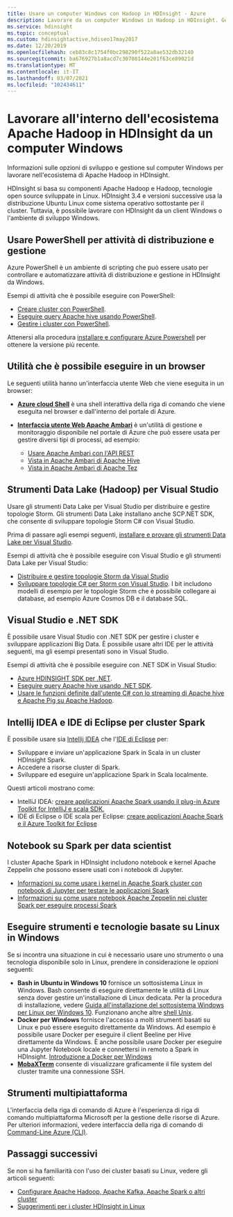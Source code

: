 ```yaml
---
title: Usare un computer Windows con Hadoop in HDInsight - Azure
description: Lavorare da un computer Windows in Hadoop in HDInsight. Gestire ed eseguire query sui cluster con gli strumenti di PowerShell, Visual Studio e Linux. Sviluppare soluzioni Big Data con .NET.
ms.service: hdinsight
ms.topic: conceptual
ms.custom: hdinsightactive,hdiseo17may2017
ms.date: 12/20/2019
ms.openlocfilehash: ceb83c8c1754f0bc298290f522a8ae532db32140
ms.sourcegitcommit: ba676927b1a8acd7c30708144e201f63ce89021d
ms.translationtype: MT
ms.contentlocale: it-IT
ms.lasthandoff: 03/07/2021
ms.locfileid: "102434611"
---
```

# <a name="work-in-the-apache-hadoop-ecosystem-on-hdinsight-from-a-windows-pc"></a>Lavorare all'interno dell'ecosistema Apache Hadoop in HDInsight da un computer Windows

Informazioni sulle opzioni di sviluppo e gestione sul computer Windows per lavorare nell'ecosistema di Apache Hadoop in HDInsight.

HDInsight si basa su componenti Apache Hadoop e Hadoop, tecnologie open source sviluppate in Linux. HDInsight 3.4 e versioni successive usa la distribuzione Ubuntu Linux come sistema operativo sottostante per il cluster. Tuttavia, è possibile lavorare con HDInsight da un client Windows o l'ambiente di sviluppo Windows.

## <a name="use-powershell-for-deployment-and-management-tasks"></a>Usare PowerShell per attività di distribuzione e gestione

Azure PowerShell è un ambiente di scripting che può essere usato per controllare e automatizzare attività di distribuzione e gestione in HDInsight da Windows.

Esempi di attività che è possibile eseguire con PowerShell:

* [Creare cluster con PowerShell](hdinsight-hadoop-create-linux-clusters-azure-powershell.md).
* [Eseguire query Apache hive usando PowerShell](hadoop/apache-hadoop-use-hive-powershell.md).
* [Gestire i cluster con PowerShell](hdinsight-administer-use-powershell.md).

Attenersi alla procedura [installare e configurare Azure Powershell](/powershell/azure/install-az-ps) per ottenere la versione più recente.

## <a name="utilities-you-can-run-in-a-browser"></a>Utilità che è possibile eseguire in un browser

Le seguenti utilità hanno un'interfaccia utente Web che viene eseguita in un browser:
* **[Azure cloud Shell](../cloud-shell/overview.md)** è una shell interattiva della riga di comando che viene eseguita nel browser e dall'interno del portale di Azure.

* **[Interfaccia utente Web Apache Ambari](hdinsight-hadoop-manage-ambari.md)** è un'utilità di gestione e monitoraggio disponibile nel portale di Azure che può essere usata per gestire diversi tipi di processi, ad esempio:
    * [Usare Apache Ambari con l'API REST](hdinsight-hadoop-manage-ambari-rest-api.md)
    * [Vista in Apache Ambari di Apache Hive](hadoop/apache-hadoop-use-hive-ambari-view.md)
    * [Vista in Apache Ambari di Apache Tez](./index.yml)

## <a name="data-lake-hadoop-tools-for-visual-studio"></a>Strumenti Data Lake (Hadoop) per Visual Studio

Usare gli strumenti Data Lake per Visual Studio per distribuire e gestire topologie Storm. Gli strumenti Data Lake installano anche SCP.NET SDK, che consente di sviluppare topologie Storm C# con Visual Studio.

Prima di passare agli esempi seguenti, [installare e provare gli strumenti Data Lake per Visual Studio](hadoop/apache-hadoop-visual-studio-tools-get-started.md).

Esempi di attività che è possibile eseguire con Visual Studio e gli strumenti Data Lake per Visual Studio:
* [Distribuire e gestire topologie Storm da Visual Studio](storm/apache-storm-deploy-monitor-topology-linux.md)
* [Sviluppare topologie C# per Storm con Visual Studio](storm/apache-storm-develop-csharp-visual-studio-topology.md). I bit includono modelli di esempio per le topologie Storm che è possibile collegare ai database, ad esempio Azure Cosmos DB e il database SQL.

## <a name="visual-studio-and-the-net-sdk"></a>Visual Studio e .NET SDK

È possibile usare Visual Studio con .NET SDK per gestire i cluster e sviluppare applicazioni Big Data. È possibile usare altri IDE per le attività seguenti, ma gli esempi presentati sono in Visual Studio.

Esempi di attività che è possibile eseguire con .NET SDK in Visual Studio:
* [Azure HDINSIGHT SDK per .NET](/dotnet/api/overview/azure/hdinsight).
* [Eseguire query Apache hive usando .NET SDK](hadoop/apache-hadoop-use-hive-dotnet-sdk.md).
* [Usare le funzioni definite dall'utente C# con lo streaming di Apache hive e Apache Pig su Apache Hadoop](hadoop/apache-hadoop-hive-pig-udf-dotnet-csharp.md).

## <a name="intellij-idea-and-eclipse-ide-for-spark-clusters"></a>Intellij IDEA e IDE di Eclipse per cluster Spark

È possibile usare sia [Intellij IDEA](https://www.jetbrains.com/idea/download) che l'[IDE di Eclipse](https://www.eclipse.org/downloads/) per:
* Sviluppare e inviare un'applicazione Spark in Scala in un cluster HDInsight Spark.
* Accedere a risorse cluster di Spark.
* Sviluppare ed eseguire un'applicazione Spark in Scala localmente.

Questi articoli mostrano come:
* IntelliJ IDEA: [creare applicazioni Apache Spark usando il plug-in Azure Toolkit for IntelliJ e scala SDK.](spark/apache-spark-intellij-tool-plugin.md)
* IDE di Eclipse o IDE scala per Eclipse: [creare applicazioni Apache Spark e il Azure Toolkit for Eclipse](spark/apache-spark-eclipse-tool-plugin.md)

## <a name="notebooks-on-spark-for-data-scientists"></a>Notebook su Spark per data scientist

I cluster Apache Spark in HDInsight includono notebook e kernel Apache Zeppelin che possono essere usati con i notebook di Jupyter.

* [Informazioni su come usare i kernel in Apache Spark cluster con notebook di Jupyter per testare le applicazioni Spark](spark/apache-spark-zeppelin-notebook.md)
* [Informazioni su come usare notebook Apache Zeppelin nei cluster Spark per eseguire processi Spark](spark/apache-spark-jupyter-notebook-kernels.md)

## <a name="run-linux-based-tools-and-technologies-on-windows"></a>Eseguire strumenti e tecnologie basate su Linux in Windows

Se si incontra una situazione in cui è necessario usare uno strumento o una tecnologia disponibile solo in Linux, prendere in considerazione le opzioni seguenti:

* **Bash in Ubuntu in Windows 10** fornisce un sottosistema Linux in Windows. Bash consente di eseguire direttamente le utilità di Linux senza dover gestire un'installazione di Linux dedicata. Per la procedura di installazione, vedere [Guida all'installazione del sottosistema Windows per Linux per Windows 10](/windows/wsl/install-win10).  Funzionano anche altre [shell Unix](https://www.gnu.org/software/bash/).
* **Docker per Windows** fornisce l'accesso a molti strumenti basati su Linux e può essere eseguito direttamente da Windows. Ad esempio è possibile usare Docker per eseguire il client Beeline per Hive direttamente da Windows. È anche possibile usare Docker per eseguire una Jupyter Notebook locale e connettersi in remoto a Spark in HDInsight. [Introduzione a Docker per Windows](https://docs.docker.com/docker-for-windows/)
* **[MobaXTerm](https://mobaxterm.mobatek.net/)** consente di visualizzare graficamente il file system del cluster tramite una connessione SSH.

## <a name="cross-platform-tools"></a>Strumenti multipiattaforma

L'interfaccia della riga di comando di Azure è l'esperienza di riga di comando multipiattaforma Microsoft per la gestione delle risorse di Azure.  Per ulteriori informazioni, vedere interfaccia della riga di comando di [Command-Line Azure (CLI)](/cli/azure/).

## <a name="next-steps"></a>Passaggi successivi

Se non si ha familiarità con l'uso dei cluster basati su Linux, vedere gli articoli seguenti:
* [Configurare Apache Hadoop, Apache Kafka, Apache Spark o altri cluster](hdinsight-hadoop-provision-linux-clusters.md)
* [Suggerimenti per i cluster HDInsight in Linux](hdinsight-hadoop-linux-information.md)